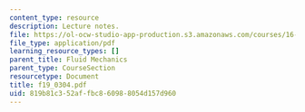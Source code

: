 ```yaml
---
content_type: resource
description: Lecture notes.
file: https://ol-ocw-studio-app-production.s3.amazonaws.com/courses/16-01-unified-engineering-i-ii-iii-iv-fall-2005-spring-2006/819b81c352affbc860988054d157d960_f19_0304.pdf
file_type: application/pdf
learning_resource_types: []
parent_title: Fluid Mechanics
parent_type: CourseSection
resourcetype: Document
title: f19_0304.pdf
uid: 819b81c3-52af-fbc8-6098-8054d157d960
---
```

